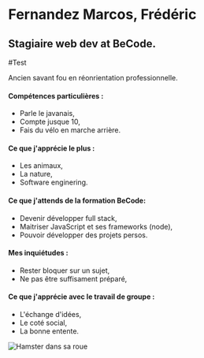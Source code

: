 # Fernandez Marcos, Frédéric
## Stagiaire web dev at BeCode.
#Test

Ancien savant fou en réonrientation professionnelle.

#### Compétences particulières :

- Parle le javanais,
- Compte jusque 10,
- Fais du vélo en marche arrière.

#### Ce que j'apprécie le plus :
- Les animaux,
- La nature,
- Software enginering.

#### Ce que j'attends de la formation BeCode:
- Devenir développer full stack,
- Maitriser JavaScript et ses frameworks (node),
- Pouvoir développer des projets persos.

#### Mes inquiétudes :
- Rester bloquer sur un sujet,
- Ne pas être suffisament préparé,

#### Ce que j'apprécie avec le travail de groupe :
- L'échange d'idées,
- Le coté social,
- La bonne entente.
 
![Hamster dans sa roue](https://media4.giphy.com/media/v1.Y2lkPTc5MGI3NjExempnYWV1MzNscWVxZnJ2dzQ5NmhncWFtcnoyMTlxMG1pMHQxanE4cyZlcD12MV9pbnRlcm5hbF9naWZfYnlfaWQmY3Q9Zw/yaUG0KDAcIcWA/giphy.webp)